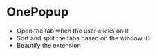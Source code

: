 # OnePopup

* ~~Open the tab when the user clicks on it~~
* Sort and split the tabs based on the window ID
* Beautify the extension
